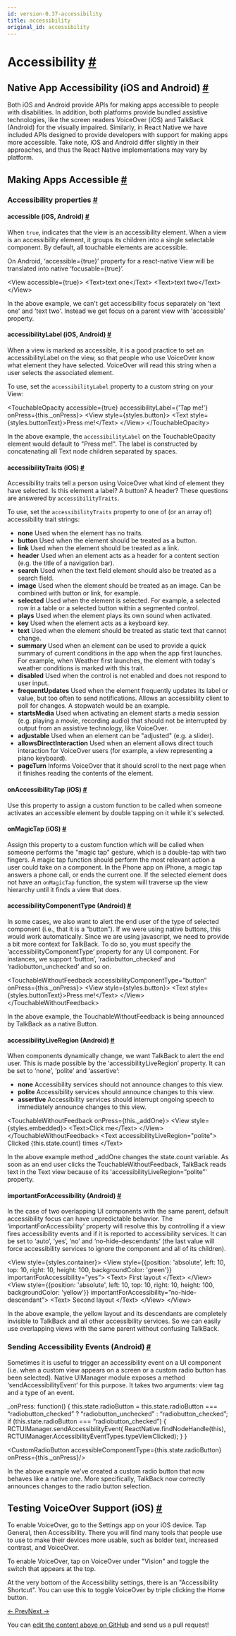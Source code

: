 ```yaml
---
id: version-0.37-accessibility
title: accessibility
original_id: accessibility
---
```

<a id="content"></a><h1><a class="anchor" name="accessibility"></a>Accessibility <a class="hash-link" href="docs/accessibility.html#accessibility">#</a></h1><div><h2><a class="anchor" name="native-app-accessibility-ios-and-android"></a>Native App Accessibility (iOS and Android) <a class="hash-link" href="docs/accessibility.html#native-app-accessibility-ios-and-android">#</a></h2><p>Both iOS and Android provide APIs for making apps accessible to people with disabilities. In addition, both platforms provide bundled assistive technologies, like the screen readers VoiceOver (iOS) and TalkBack (Android) for the visually impaired. Similarly, in React Native we have included APIs designed to provide developers with support for making apps more accessible. Take note, iOS and Android differ slightly in their approaches, and thus the React Native implementations may vary by platform.</p><h2><a class="anchor" name="making-apps-accessible"></a>Making Apps Accessible <a class="hash-link" href="docs/accessibility.html#making-apps-accessible">#</a></h2><h3><a class="anchor" name="accessibility-properties"></a>Accessibility properties <a class="hash-link" href="docs/accessibility.html#accessibility-properties">#</a></h3><h4><a class="anchor" name="accessible-ios-android"></a>accessible (iOS, Android) <a class="hash-link" href="docs/accessibility.html#accessible-ios-android">#</a></h4><p>When <code>true</code>, indicates that the view is an accessibility element. When a view is an accessibility element, it groups its children into a single selectable component. By default, all touchable elements are accessible.</p><p>On Android, ‘accessible={true}’ property for a react-native View will be translated into native ‘focusable={true}’.</p><div class="prism language-javascript">&lt;View accessible<span class="token operator">=</span><span class="token punctuation">{</span><span class="token boolean">true</span><span class="token punctuation">}</span><span class="token operator">&gt;</span>
  &lt;Text<span class="token operator">&gt;</span>text one&lt;<span class="token operator">/</span>Text<span class="token operator">&gt;</span>
  &lt;Text<span class="token operator">&gt;</span>text two&lt;<span class="token operator">/</span>Text<span class="token operator">&gt;</span>
&lt;<span class="token operator">/</span>View<span class="token operator">&gt;</span></div><p>In the above example, we can't get accessibility focus separately on 'text one' and 'text two'. Instead we get focus on a parent view with 'accessible' property.</p><h4><a class="anchor" name="accessibilitylabel-ios-android"></a>accessibilityLabel (iOS, Android) <a class="hash-link" href="docs/accessibility.html#accessibilitylabel-ios-android">#</a></h4><p>When a view is marked as accessible, it is a good practice to set an accessibilityLabel on the view, so that people who use VoiceOver know what element they have selected. VoiceOver will read this string when a user selects the associated element.</p><p>To use, set the <code>accessibilityLabel</code> property to a custom string on your View:</p><div class="prism language-javascript">&lt;TouchableOpacity accessible<span class="token operator">=</span><span class="token punctuation">{</span><span class="token boolean">true</span><span class="token punctuation">}</span> accessibilityLabel<span class="token operator">=</span><span class="token punctuation">{</span><span class="token string">'Tap me!'</span><span class="token punctuation">}</span> onPress<span class="token operator">=</span><span class="token punctuation">{</span><span class="token keyword">this</span><span class="token punctuation">.</span>_onPress<span class="token punctuation">}</span><span class="token operator">&gt;</span>
  &lt;View style<span class="token operator">=</span><span class="token punctuation">{</span>styles<span class="token punctuation">.</span>button<span class="token punctuation">}</span><span class="token operator">&gt;</span>
    &lt;Text style<span class="token operator">=</span><span class="token punctuation">{</span>styles<span class="token punctuation">.</span>buttonText<span class="token punctuation">}</span><span class="token operator">&gt;</span>Press me<span class="token operator">!</span>&lt;<span class="token operator">/</span>Text<span class="token operator">&gt;</span>
  &lt;<span class="token operator">/</span>View<span class="token operator">&gt;</span>
&lt;<span class="token operator">/</span>TouchableOpacity<span class="token operator">&gt;</span></div><p>In the above example, the <code>accessibilityLabel</code> on the TouchableOpacity element would default to "Press me!". The label is constructed by concatenating all Text node children separated by spaces.</p><h4><a class="anchor" name="accessibilitytraits-ios"></a>accessibilityTraits (iOS) <a class="hash-link" href="docs/accessibility.html#accessibilitytraits-ios">#</a></h4><p>Accessibility traits tell a person using VoiceOver what kind of element they have selected. Is this element a label? A button? A header? These questions are answered by <code>accessibilityTraits</code>.</p><p>To use, set the <code>accessibilityTraits</code> property to one of (or an array of) accessibility trait strings:</p><ul><li><strong>none</strong> Used when the element has no traits.</li><li><strong>button</strong> Used when the element should be treated as a button.</li><li><strong>link</strong> Used when the element should be treated as a link.</li><li><strong>header</strong> Used when an element acts as a header for a content section (e.g. the title of a navigation bar).</li><li><strong>search</strong> Used when the text field element should also be treated as a search field.</li><li><strong>image</strong> Used when the element should be treated as an image. Can be combined with button or link, for example.</li><li><strong>selected</strong>  Used when the element is selected. For example, a selected row in a table or a selected button within a segmented control.</li><li><strong>plays</strong> Used when the element plays its own sound when activated.</li><li><strong>key</strong> Used when the element acts as a keyboard key.</li><li><strong>text</strong> Used when the element should be treated as static text that cannot change.</li><li><strong>summary</strong> Used when an element can be used to provide a quick summary of current conditions in the app when the app first launches.  For example, when Weather first launches, the element with today's weather conditions is marked with this trait.</li><li><strong>disabled</strong> Used when the control is not enabled and does not respond to user input.</li><li><strong>frequentUpdates</strong> Used when the element frequently updates its label or value, but too often to send notifications. Allows an accessibility client to poll for changes. A stopwatch would be an example.</li><li><strong>startsMedia</strong> Used when activating an element starts a media session (e.g. playing a movie, recording audio) that should not be interrupted by output from an assistive technology, like VoiceOver.</li><li><strong>adjustable</strong> Used when an element can be "adjusted" (e.g. a slider).</li><li><strong>allowsDirectInteraction</strong> Used when an element allows direct touch interaction for VoiceOver users (for example, a view representing a piano keyboard).</li><li><strong>pageTurn</strong> Informs VoiceOver that it should scroll to the next page when it finishes reading the contents of the element.</li></ul><h4><a class="anchor" name="onaccessibilitytap-ios"></a>onAccessibilityTap (iOS) <a class="hash-link" href="docs/accessibility.html#onaccessibilitytap-ios">#</a></h4><p>Use this property to assign a custom function to be called when someone activates an accessible element by double tapping on it while it's selected.</p><h4><a class="anchor" name="onmagictap-ios"></a>onMagicTap (iOS) <a class="hash-link" href="docs/accessibility.html#onmagictap-ios">#</a></h4><p>Assign this property to a custom function which will be called when someone performs the "magic tap" gesture, which is a double-tap with two fingers. A magic tap function should perform the most relevant action a user could take on a component. In the Phone app on iPhone, a magic tap answers a phone call, or ends the current one. If the selected element does not have an <code>onMagicTap</code> function, the system will traverse up the view hierarchy until it finds a view that does.</p><h4><a class="anchor" name="accessibilitycomponenttype-android"></a>accessibilityComponentType (Android) <a class="hash-link" href="docs/accessibility.html#accessibilitycomponenttype-android">#</a></h4><p>In some cases, we also want to alert the end user of the type of selected component (i.e., that it is a “button”). If we were using native buttons, this would work automatically. Since we are using javascript, we need to provide a bit more context for TalkBack. To do so, you must specify the ‘accessibilityComponentType’ property for any UI component. For instances, we support ‘button’, ‘radiobutton_checked’ and ‘radiobutton_unchecked’ and so on.</p><div class="prism language-javascript">&lt;TouchableWithoutFeedback accessibilityComponentType<span class="token operator">=</span>”button”
  onPress<span class="token operator">=</span><span class="token punctuation">{</span><span class="token keyword">this</span><span class="token punctuation">.</span>_onPress<span class="token punctuation">}</span><span class="token operator">&gt;</span>
  &lt;View style<span class="token operator">=</span><span class="token punctuation">{</span>styles<span class="token punctuation">.</span>button<span class="token punctuation">}</span><span class="token operator">&gt;</span>
    &lt;Text style<span class="token operator">=</span><span class="token punctuation">{</span>styles<span class="token punctuation">.</span>buttonText<span class="token punctuation">}</span><span class="token operator">&gt;</span>Press me<span class="token operator">!</span>&lt;<span class="token operator">/</span>Text<span class="token operator">&gt;</span>
  &lt;<span class="token operator">/</span>View<span class="token operator">&gt;</span>
&lt;<span class="token operator">/</span>TouchableWithoutFeedback<span class="token operator">&gt;</span></div><p>In the above example, the TouchableWithoutFeedback is being announced by TalkBack as a native Button.</p><h4><a class="anchor" name="accessibilityliveregion-android"></a>accessibilityLiveRegion (Android) <a class="hash-link" href="docs/accessibility.html#accessibilityliveregion-android">#</a></h4><p>When components dynamically change, we want TalkBack to alert the end user. This is made possible by the ‘accessibilityLiveRegion’ property. It can be set to ‘none’, ‘polite’ and ‘assertive’:</p><ul><li><strong>none</strong> Accessibility services should not announce changes to this view.</li><li><strong>polite</strong> Accessibility services should announce changes to this view.</li><li><strong>assertive</strong> Accessibility services should interrupt ongoing speech to immediately announce changes to this view.</li></ul><div class="prism language-javascript">&lt;TouchableWithoutFeedback onPress<span class="token operator">=</span><span class="token punctuation">{</span><span class="token keyword">this</span><span class="token punctuation">.</span>_addOne<span class="token punctuation">}</span><span class="token operator">&gt;</span>
  &lt;View style<span class="token operator">=</span><span class="token punctuation">{</span>styles<span class="token punctuation">.</span>embedded<span class="token punctuation">}</span><span class="token operator">&gt;</span>
    &lt;Text<span class="token operator">&gt;</span>Click me&lt;<span class="token operator">/</span>Text<span class="token operator">&gt;</span>
  &lt;<span class="token operator">/</span>View<span class="token operator">&gt;</span>
&lt;<span class="token operator">/</span>TouchableWithoutFeedback<span class="token operator">&gt;</span>
&lt;Text accessibilityLiveRegion<span class="token operator">=</span><span class="token string">"polite"</span><span class="token operator">&gt;</span>
  Clicked <span class="token punctuation">{</span><span class="token keyword">this</span><span class="token punctuation">.</span>state<span class="token punctuation">.</span>count<span class="token punctuation">}</span> times
&lt;<span class="token operator">/</span>Text<span class="token operator">&gt;</span></div><p>In the above example method _addOne changes the state.count variable. As soon as an end user clicks the TouchableWithoutFeedback, TalkBack reads text in the Text view because of its 'accessibilityLiveRegion=”polite”' property.</p><h4><a class="anchor" name="importantforaccessibility-android"></a>importantForAccessibility (Android) <a class="hash-link" href="docs/accessibility.html#importantforaccessibility-android">#</a></h4><p>In the case of two overlapping UI components with the same parent, default accessibility focus can have unpredictable behavior. The ‘importantForAccessibility’ property will resolve this by controlling if a view fires accessibility events and if it is reported to accessibility services. It can be set to ‘auto’, ‘yes’, ‘no’ and ‘no-hide-descendants’ (the last value will force accessibility services to ignore the component and all of its children).</p><div class="prism language-javascript">&lt;View style<span class="token operator">=</span><span class="token punctuation">{</span>styles<span class="token punctuation">.</span>container<span class="token punctuation">}</span><span class="token operator">&gt;</span>
  &lt;View style<span class="token operator">=</span><span class="token punctuation">{</span><span class="token punctuation">{</span>position<span class="token punctuation">:</span> <span class="token string">'absolute'</span><span class="token punctuation">,</span> left<span class="token punctuation">:</span> <span class="token number">10</span><span class="token punctuation">,</span> top<span class="token punctuation">:</span> <span class="token number">10</span><span class="token punctuation">,</span> right<span class="token punctuation">:</span> <span class="token number">10</span><span class="token punctuation">,</span> height<span class="token punctuation">:</span> <span class="token number">100</span><span class="token punctuation">,</span>
    backgroundColor<span class="token punctuation">:</span> <span class="token string">'green'</span><span class="token punctuation">}</span><span class="token punctuation">}</span> importantForAccessibility<span class="token operator">=</span>”yes”<span class="token operator">&gt;</span>
    &lt;Text<span class="token operator">&gt;</span> First layout &lt;<span class="token operator">/</span>Text<span class="token operator">&gt;</span>
  &lt;<span class="token operator">/</span>View<span class="token operator">&gt;</span>
  &lt;View style<span class="token operator">=</span><span class="token punctuation">{</span><span class="token punctuation">{</span>position<span class="token punctuation">:</span> <span class="token string">'absolute'</span><span class="token punctuation">,</span> left<span class="token punctuation">:</span> <span class="token number">10</span><span class="token punctuation">,</span> top<span class="token punctuation">:</span> <span class="token number">10</span><span class="token punctuation">,</span> right<span class="token punctuation">:</span> <span class="token number">10</span><span class="token punctuation">,</span> height<span class="token punctuation">:</span> <span class="token number">100</span><span class="token punctuation">,</span>
    backgroundColor<span class="token punctuation">:</span> <span class="token string">'yellow'</span><span class="token punctuation">}</span><span class="token punctuation">}</span> importantForAccessibility<span class="token operator">=</span>”no<span class="token operator">-</span>hide<span class="token operator">-</span>descendant”<span class="token operator">&gt;</span>
    &lt;Text<span class="token operator">&gt;</span> Second layout &lt;<span class="token operator">/</span>Text<span class="token operator">&gt;</span>
  &lt;<span class="token operator">/</span>View<span class="token operator">&gt;</span>
&lt;<span class="token operator">/</span>View<span class="token operator">&gt;</span></div><p>In the above example, the yellow layout and its descendants are completely invisible to TalkBack and all other accessibility services. So we can easily use overlapping views with the same parent without confusing TalkBack.</p><h3><a class="anchor" name="sending-accessibility-events-android"></a>Sending Accessibility Events (Android) <a class="hash-link" href="docs/accessibility.html#sending-accessibility-events-android">#</a></h3><p>Sometimes it is useful to trigger an accessibility event on a UI component (i.e. when a custom view appears on a screen or a custom radio button has been selected). Native UIManager module exposes a method ‘sendAccessibilityEvent’ for this purpose. It takes two arguments: view tag and a type of an event.</p><div class="prism language-javascript">_onPress<span class="token punctuation">:</span> <span class="token keyword">function</span><span class="token punctuation">(</span><span class="token punctuation">)</span> <span class="token punctuation">{</span>
  <span class="token keyword">this</span><span class="token punctuation">.</span>state<span class="token punctuation">.</span>radioButton <span class="token operator">=</span> <span class="token keyword">this</span><span class="token punctuation">.</span>state<span class="token punctuation">.</span>radioButton <span class="token operator">===</span> “radiobutton_checked” <span class="token operator">?</span>
  “radiobutton_unchecked” <span class="token punctuation">:</span> “radiobutton_checked”<span class="token punctuation">;</span>
  <span class="token keyword">if</span> <span class="token punctuation">(</span><span class="token keyword">this</span><span class="token punctuation">.</span>state<span class="token punctuation">.</span>radioButton <span class="token operator">===</span> “radiobutton_checked”<span class="token punctuation">)</span> <span class="token punctuation">{</span>
    RCTUIManager<span class="token punctuation">.</span><span class="token function">sendAccessibilityEvent<span class="token punctuation">(</span></span>
      ReactNative<span class="token punctuation">.</span><span class="token function">findNodeHandle<span class="token punctuation">(</span></span><span class="token keyword">this</span><span class="token punctuation">)</span><span class="token punctuation">,</span>
      RCTUIManager<span class="token punctuation">.</span>AccessibilityEventTypes<span class="token punctuation">.</span>typeViewClicked<span class="token punctuation">)</span><span class="token punctuation">;</span>
  <span class="token punctuation">}</span>
<span class="token punctuation">}</span>

&lt;CustomRadioButton
  accessibleComponentType<span class="token operator">=</span><span class="token punctuation">{</span><span class="token keyword">this</span><span class="token punctuation">.</span>state<span class="token punctuation">.</span>radioButton<span class="token punctuation">}</span>
  onPress<span class="token operator">=</span><span class="token punctuation">{</span><span class="token keyword">this</span><span class="token punctuation">.</span>_onPress<span class="token punctuation">}</span><span class="token operator">/</span><span class="token operator">&gt;</span></div><p>In the above example we've created a custom radio button that now behaves like a native one. More specifically, TalkBack now correctly announces changes to the radio button selection.</p><h2><a class="anchor" name="testing-voiceover-support-ios"></a>Testing VoiceOver Support (iOS) <a class="hash-link" href="docs/accessibility.html#testing-voiceover-support-ios">#</a></h2><p>To enable VoiceOver, go to the Settings app on your iOS device. Tap General, then Accessibility. There you will find many tools that people use to use to make their devices more usable, such as bolder text, increased contrast, and VoiceOver.</p><p>To enable VoiceOver, tap on VoiceOver under "Vision" and toggle the switch that appears at the top.</p><p>At the very bottom of the Accessibility settings, there is an "Accessibility Shortcut". You can use this to toggle VoiceOver by triple clicking the Home button.</p></div><div class="docs-prevnext"><a class="docs-prev" href="docs/animations.html#content">← Prev</a><a class="docs-next" href="docs/timers.html#content">Next →</a></div><p class="edit-page-block">You can <a target="_blank" href="https://github.com/facebook/react-native/blob/master/docs/Accessibility.md">edit the content above on GitHub</a> and send us a pull request!</p>